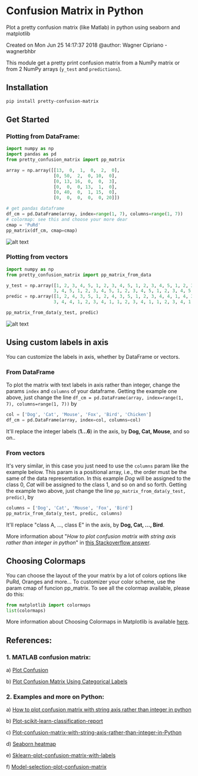 # Confusion Matrix in Python
Plot a pretty confusion matrix (like Matlab) in python using seaborn and matplotlib

Created on Mon Jun 25 14:17:37 2018
@author: Wagner Cipriano - wagnerbhbr


This module get a pretty print confusion matrix from a NumPy matrix or from 2 NumPy arrays (`y_test` and `predictions`).

## Installation
```bash
pip install pretty-confusion-matrix
```

## Get Started

### Plotting from DataFrame:
```python
import numpy as np
import pandas as pd
from pretty_confusion_matrix import pp_matrix

array = np.array([[13,  0,  1,  0,  2,  0],
                  [0, 50,  2,  0, 10,  0],
                  [0, 13, 16,  0,  0,  3],
                  [0,  0,  0, 13,  1,  0],
                  [0, 40,  0,  1, 15,  0],
                  [0,  0,  0,  0,  0, 20]])

# get pandas dataframe
df_cm = pd.DataFrame(array, index=range(1, 7), columns=range(1, 7))
# colormap: see this and choose your more dear
cmap = 'PuRd'
pp_matrix(df_cm, cmap=cmap)
```
![alt text](https://raw.githubusercontent.com/khuyentran1401/pretty-print-confusion-matrix/master/Screenshots/Conf_matrix_default.png)


### Plotting from vectors


```python
import numpy as np
from pretty_confusion_matrix import pp_matrix_from_data

y_test = np.array([1, 2, 3, 4, 5, 1, 2, 3, 4, 5, 1, 2, 3, 4, 5, 1, 2, 3, 4, 5, 1, 2, 3, 4, 5, 1, 2, 3, 4, 5, 1, 2, 3, 4, 5, 1, 2, 3, 4, 5, 1, 2, 3, 4, 5, 1, 2, 3, 4, 5, 1, 2,
                  3, 4, 5, 1, 2, 3, 4, 5, 1, 2, 3, 4, 5, 1, 2, 3, 4, 5, 1, 2, 3, 4, 5, 1, 2, 3, 4, 5, 1, 2, 3, 4, 5, 1, 2, 3, 4, 5, 1, 2, 3, 4, 5, 1, 2, 3, 4, 5, 1, 2, 3, 4, 5, 1, 2, 3, 4, 5])
predic = np.array([1, 2, 4, 3, 5, 1, 2, 4, 3, 5, 1, 2, 3, 4, 4, 1, 4, 3, 4, 5, 1, 2, 4, 4, 5, 1, 2, 4, 4, 5, 1, 2, 4, 4, 5, 1, 2, 4, 4, 5, 1, 2, 3, 3, 5, 1, 2, 3, 3, 5, 1, 2,
                  3, 4, 4, 1, 2, 3, 4, 1, 1, 2, 3, 4, 1, 1, 2, 3, 4, 1, 1, 2, 4, 4, 5, 1, 2, 4, 4, 5, 1, 2, 4, 4, 5, 1, 2, 4, 4, 5, 1, 2, 3, 4, 5, 1, 2, 3, 4, 5, 1, 2, 3, 4, 5, 1, 2, 3, 4, 5])

pp_matrix_from_data(y_test, predic)
```

![alt text](https://raw.githubusercontent.com/khuyentran1401/pretty-print-confusion-matrix/master/Screenshots/Conf_matrix_default_2.png)


## Using custom labels in axis
You can customize the labels in axis, whether by DataFrame or vectors.

### From DataFrame
To plot the matrix with text labels in axis rather than integer, change the params `index` and `columns` of your dataframe.
Getting the example one above, just change the line `df_cm = pd.DataFrame(array, index=range(1, 7), columns=range(1, 7))` by
```python
col = ['Dog', 'Cat', 'Mouse', 'Fox', 'Bird', 'Chicken']
df_cm = pd.DataFrame(array, index=col, columns=col)
```
It'll replace the integer labels (**1...6**) in the axis, by **Dog, Cat, Mouse**, and so on..


### From vectors
It's very similar, in this case you just need to use the `columns` param like the example below.
This param is a positional array, i.e., the order must be the same of the data representation. 
In this example _Dog_ will be assigned to the class 0, _Cat_ will be assigned to the class 1, and so on and so forth.
Getting the example two above, just change the line `pp_matrix_from_data(y_test, predic)`, by
```python
columns = ['Dog', 'Cat', 'Mouse', 'Fox', 'Bird'] 
pp_matrix_from_data(y_test, predic, columns)
```
It'll replace "class A, ..., class E" in the axis, by **Dog, Cat, ..., Bird**.

More information about "_How to plot confusion matrix with string axis rather than integer in python_" in [this Stackoverflow answer](https://stackoverflow.com/a/51176855/1809554).



## Choosing Colormaps

You can choose the layout of the your matrix by a lot of colors options like PuRd, Oranges and more... 
To customizer your color scheme, use the param cmap of funcion pp_matrix. 
To see all the colormap available, please do this:
```python
from matplotlib import colormaps
list(colormaps)
```

More information about Choosing Colormaps in Matplotlib is available [here](https://matplotlib.org/stable/users/explain/colors/colormaps.html).




## References:
### 1. MATLAB confusion matrix:

a) [Plot Confusion](https://www.mathworks.com/help/nnet/ref/plotconfusion.html)
   
b) [Plot Confusion Matrix Using Categorical Labels](https://www.mathworks.com/help/examples/nnet/win64/PlotConfusionMatrixUsingCategoricalLabelsExample_02.png)



### 2. Examples and more on Python:

  a) [How to plot confusion matrix with string axis rather than integer in python](https://stackoverflow.com/questions/5821125/how-to-plot-confusion-matrix-with-string-axis-rather-than-integer-in-python/51176855#51176855)
  
  b) [Plot-scikit-learn-classification-report](https://stackoverflow.com/questions/28200786/how-to-plot-scikit-learn-classification-report)
  
  c) [Plot-confusion-matrix-with-string-axis-rather-than-integer-in-Python](https://stackoverflow.com/questions/5821125/how-to-plot-confusion-matrix-with-string-axis-rather-than-integer-in-python)
  
  d) [Seaborn heatmap](https://www.programcreek.com/python/example/96197/seaborn.heatmap)
  
  e) [Sklearn-plot-confusion-matrix-with-labels](https://stackoverflow.com/questions/19233771/sklearn-plot-confusion-matrix-with-labels/31720054)

  f) [Model-selection-plot-confusion-matrix](http://scikit-learn.org/stable/auto_examples/model_selection/plot_confusion_matrix.html#sphx-glr-auto-examples-model-selection-plot-confusion-matrix-py)


